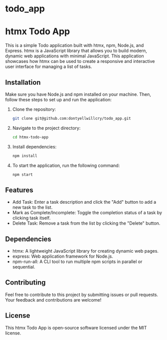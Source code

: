 # todo_app
# htmx Todo App

This is a simple Todo application built with htmx, npm, Node.js, and Express. htmx is a JavaScript library that allows you to build modern, dynamic web applications with minimal JavaScript. This application showcases how htmx can be used to create a responsive and interactive user interface for managing a list of tasks.

## Installation

Make sure you have Node.js and npm installed on your machine. Then, follow these steps to set up and run the application:

1. Clone the repository:

   ```bash
   git clone git@github.com:dontyellwillcry/todo_app.git

2. Navigate to the project directory:
   ```bash
   cd htmx-todo-app

3. Install dependencies:
   ```bash
   npm install 

4. To start the application, run the following command:
   ```bash
   npm start


## Features

* Add Task: Enter a task description and click the "Add" button to add a new task to the list.
* Mark as Complete/Incomplete: Toggle the completion status of a task by clicking task itself.
* Delete Task: Remove a task from the list by clicking the "Delete" button.

## Dependencies

* htmx: A lightweight JavaScript library for creating dynamic web pages.
* express: Web application framework for Node.js.
* npm-run-all: A CLI tool to run multiple npm scripts in parallel or sequential.

## Contributing

Feel free to contribute to this project by submitting issues or pull requests. Your feedback and contributions are welcome!

## License
This htmx Todo App is open-source software licensed under the MIT license.